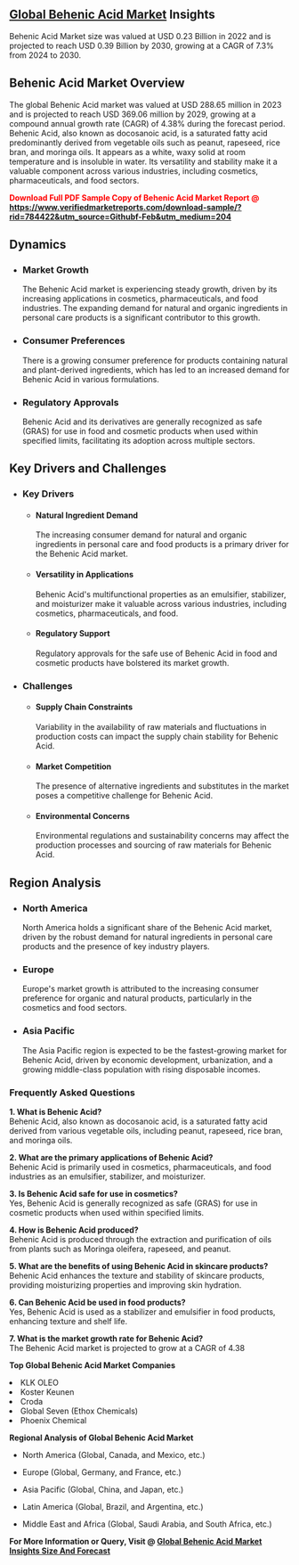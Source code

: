 <h2><a href="https://www.verifiedmarketreports.com/download-sample/?rid=784422&amp;utm_source=Githubf&amp;utm_medium=204" target="_blank">Global Behenic Acid Market</a> Insights</h2><p>Behenic Acid Market size was valued at USD 0.23 Billion in 2022 and is projected to reach USD 0.39 Billion by 2030, growing at a CAGR of 7.3% from 2024 to 2030.</p><p> <h2>Behenic Acid Market Overview</h2> <p>The global Behenic Acid market was valued at USD 288.65 million in 2023 and is projected to reach USD 369.06 million by 2029, growing at a compound annual growth rate (CAGR) of 4.38% during the forecast period. Behenic Acid, also known as docosanoic acid, is a saturated fatty acid predominantly derived from vegetable oils such as peanut, rapeseed, rice bran, and moringa oils. It appears as a white, waxy solid at room temperature and is insoluble in water. Its versatility and stability make it a valuable component across various industries, including cosmetics, pharmaceuticals, and food sectors. </p> <p><strong><p><span class=""><span style="color: #ff0000;"><strong>Download Full PDF Sample Copy of Behenic Acid Market Report</strong> @ </span><a href="https://www.verifiedmarketreports.com/download-sample/?rid=784422&amp;utm_source=Githubf-Feb&amp;utm_medium=204" target="_blank">https://www.verifiedmarketreports.com/download-sample/?rid=784422&amp;utm_source=Githubf-Feb&amp;utm_medium=204</a></span></p></strong></p> <h2>Dynamics</h2> <ul> <li><h3>Market Growth</h3> <p>The Behenic Acid market is experiencing steady growth, driven by its increasing applications in cosmetics, pharmaceuticals, and food industries. The expanding demand for natural and organic ingredients in personal care products is a significant contributor to this growth. </p> </li> <li><h3>Consumer Preferences</h3> <p>There is a growing consumer preference for products containing natural and plant-derived ingredients, which has led to an increased demand for Behenic Acid in various formulations. </p> </li> <li><h3>Regulatory Approvals</h3> <p>Behenic Acid and its derivatives are generally recognized as safe (GRAS) for use in food and cosmetic products when used within specified limits, facilitating its adoption across multiple sectors. </p> </li> </ul> <h2>Key Drivers and Challenges</h2> <ul> <li><h3>Key Drivers</h3> <ul> <li><h4>Natural Ingredient Demand</h4> <p>The increasing consumer demand for natural and organic ingredients in personal care and food products is a primary driver for the Behenic Acid market. </p> </li> <li><h4>Versatility in Applications</h4> <p>Behenic Acid's multifunctional properties as an emulsifier, stabilizer, and moisturizer make it valuable across various industries, including cosmetics, pharmaceuticals, and food. </p> </li> <li><h4>Regulatory Support</h4> <p>Regulatory approvals for the safe use of Behenic Acid in food and cosmetic products have bolstered its market growth. </p> </li> </ul> </li> <li><h3>Challenges</h3> <ul> <li><h4>Supply Chain Constraints</h4> <p>Variability in the availability of raw materials and fluctuations in production costs can impact the supply chain stability for Behenic Acid. </p> </li> <li><h4>Market Competition</h4> <p>The presence of alternative ingredients and substitutes in the market poses a competitive challenge for Behenic Acid. </p> </li> <li><h4>Environmental Concerns</h4> <p>Environmental regulations and sustainability concerns may affect the production processes and sourcing of raw materials for Behenic Acid. </p> </li> </ul> </li> </ul> <h2>Region Analysis</h2> <ul> <li><h3>North America</h3> <p>North America holds a significant share of the Behenic Acid market, driven by the robust demand for natural ingredients in personal care products and the presence of key industry players. </p> </li> <li><h3>Europe</h3> <p>Europe's market growth is attributed to the increasing consumer preference for organic and natural products, particularly in the cosmetics and food sectors. </p> </li> <li><h3>Asia Pacific</h3> <p>The Asia Pacific region is expected to be the fastest-growing market for Behenic Acid, driven by economic development, urbanization, and a growing middle-class population with rising disposable incomes. </p> </li> </ul> <h3>Frequently Asked Questions</h3> <p><strong>1. What is Behenic Acid?</strong><br> Behenic Acid, also known as docosanoic acid, is a saturated fatty acid derived from various vegetable oils, including peanut, rapeseed, rice bran, and moringa oils. </p> <p><strong>2. What are the primary applications of Behenic Acid?</strong><br> Behenic Acid is primarily used in cosmetics, pharmaceuticals, and food industries as an emulsifier, stabilizer, and moisturizer. </p> <p><strong>3. Is Behenic Acid safe for use in cosmetics?</strong><br> Yes, Behenic Acid is generally recognized as safe (GRAS) for use in cosmetic products when used within specified limits. </p> <p><strong>4. How is Behenic Acid produced?</strong><br> Behenic Acid is produced through the extraction and purification of oils from plants such as Moringa oleifera, rapeseed, and peanut. </p> <p><strong>5. What are the benefits of using Behenic Acid in skincare products?</strong><br> Behenic Acid enhances the texture and stability of skincare products, providing moisturizing properties and improving skin hydration. </p> <p><strong>6. Can Behenic Acid be used in food products?</strong><br> Yes, Behenic Acid is used as a stabilizer and emulsifier in food products, enhancing texture and shelf life. </p> <p><strong>7. What is the market growth rate for Behenic Acid?</strong><br> The Behenic Acid market is projected to grow at a CAGR of 4.38</p><p><strong>Top Global Behenic Acid Market Companies</strong></p><div data-test-id=""><p><li>KLK OLEO</li><li> Koster Keunen</li><li> Croda</li><li> Global Seven (Ethox Chemicals)</li><li> Phoenix Chemical</li></p><div><strong>Regional Analysis of&nbsp;Global Behenic Acid Market</strong></div><ul><li dir="ltr"><p dir="ltr">North America&nbsp;(Global, Canada, and Mexico, etc.)</p></li><li dir="ltr"><p dir="ltr">Europe (Global, Germany, and France, etc.)</p></li><li dir="ltr"><p dir="ltr">Asia Pacific&nbsp;(Global, China, and Japan, etc.)</p></li><li dir="ltr"><p dir="ltr">Latin America&nbsp;(Global, Brazil, and Argentina, etc.)</p></li><li dir="ltr">Middle East and Africa&nbsp;(Global, Saudi Arabia, and South Africa, etc.)</li></ul><p><strong>For More Information or Query, Visit @&nbsp;</strong><strong><a href="https://www.verifiedmarketreports.com/product/behenic-acid-market/?utm_source=Githubf&amp;utm_medium=204" target="_blank">Global Behenic Acid Market Insights Size And Forecast</a></strong></p></div>
